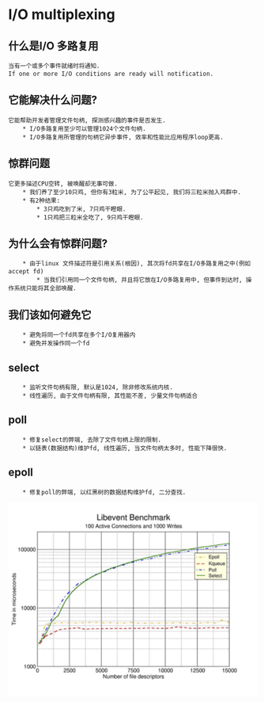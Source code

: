 # I/O multiplexing

## 什么是I/O 多路复用
```
当有一个或多个事件就绪时将通知.
If one or more I/O conditions are ready will notification.
```

## 它能解决什么问题?
```
它能帮助开发者管理文件句柄, 探测感兴趣的事件是否发生.
    * I/O多路复用至少可以管理1024个文件句柄.
    * I/O多路复用所管理的句柄它异步事件, 效率和性能比应用程序loop更高.
```

## 惊群问题
```
它更多描述CPU空转, 被唤醒却无事可做.
    * 我们养了至少10只鸡, 但你有3粒米, 为了公平起见, 我们将三粒米抛入鸡群中.
    * 有2种结果:
        * 3只鸡吃到了米, 7只鸡干瞪眼.
        * 1只鸡把三粒米全吃了, 9只鸡干瞪眼.
```

## 为什么会有惊群问题?
```
    * 由于linux 文件描述符是引用关系(根因), 其次将fd共享在I/O多路复用之中(例如accept fd)
        * 当我们引用同一个文件句柄, 并且将它放在I/O多路复用中, 但事件到达时, 操作系统只能将其全部唤醒.
```

## 我们该如何避免它
```
    * 避免将同一个fd共享在多个I/O复用器内
    * 避免并发操作同一个fd
```

## select
```
    * 监听文件句柄有限, 默认是1024, 除非修改系统内核.
    * 线性遍历, 由于文件句柄有限, 其性能不差, 少量文件句柄适合
```

## poll
```
    * 修复select的弊端, 去除了文件句柄上限的限制.
    * 以链表(数据结构)维护fd, 线性遍历, 当文件句柄太多时, 性能下降很快.
```

## epoll
```
    * 修复poll的弊端, 以红黑树的数据结构维护fd, 二分查找.
```

![image](/Picture/benchmark.png)